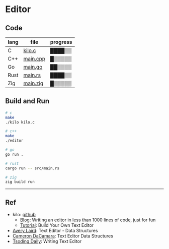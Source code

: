 # Editor

## Code

| lang | file | progress |
|---|---|---|
| C | [kilo.c](c/kilo.c) | ████▒▒ |
| C++ | [main.cpp](cpp/main.cpp) | █▒▒▒▒▒ |
| Go | [main.go](go/main.go) | ██▒▒▒▒ |
| Rust | [main.rs](rust/src/main.rs) | ████▒▒ |
| Zig | [main.zig](zig/src/main.zig) | █▒▒▒▒▒ |

## Build and Run

```bash
# c
make
./kilo kilo.c

# c++
make
./editor

# go
go run .

# rust
cargo run -- src/main.rs

# zig
zig build run
```

---

## Ref

- kilo: [github](https://github.com/antirez/kilo)
  - [Blog](http://antirez.com/news/108): Writing an editor in less than 1000 lines of code, just for fun
  - [Tutorial](https://viewsourcecode.org/snaptoken/kilo/): Build Your Own Text Editor
- [Avery Laird](https://www.averylaird.com/programming/the%20text%20editor/2017/09/30/the-piece-table): Text Editor - Data Structures
- [Cameron DaCamara](https://cdacamar.github.io/data%20structures/algorithms/benchmarking/text%20editors/c++/editor-data-structures/): Text Editor Data Structures
- [Tsoding Daily](https://youtu.be/2UY_Am-Q-oI): Writing Text Editor

